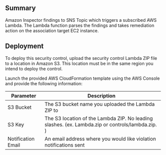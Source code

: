 ## Summary
Amazon Inspector findings to SNS Topic which triggers a subscribed AWS Lambda. The Lambda function parses the findings and takes remediation action on the association target EC2 instance.

## Deployment

To deploy this security control, upload the security control Lambda ZIP file to a location in Amazon S3. This location must be in the same region you intend to deploy the control.

Launch the provided AWS CloudFormation template using the AWS Console and provide the following information:

  | Parameter            | Description
  | -------------------- | --------------------------------------------------------------------------------------------------
  | S3 Bucket            | The S3 bucket name you uploaded the Lambda ZIP to
  | S3 Key               | The S3 location of the Lambda ZIP. No leading slashes. (ex. Lambda.zip or controls/lambda.zip. )
  | Notification Email   | An email address where you would like violation notifications sent


